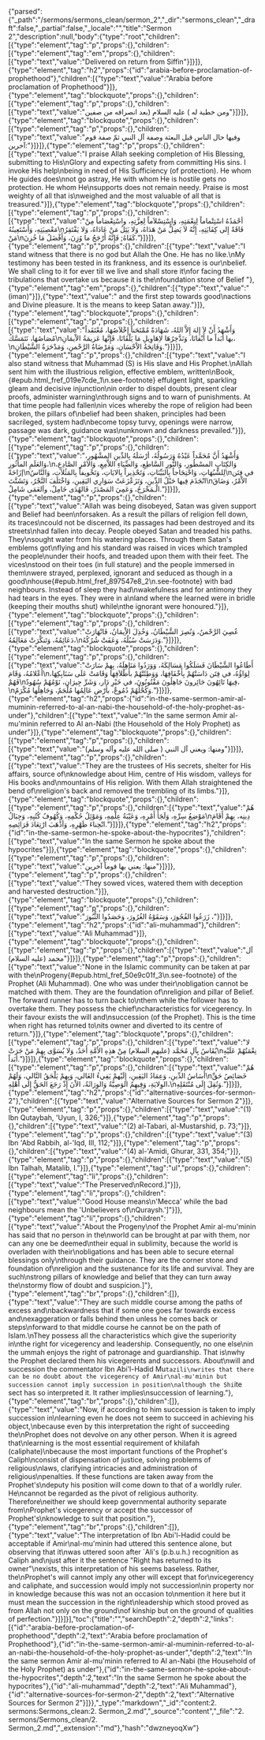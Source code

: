 {"parsed":{"_path":"/sermons/sermons_clean/sermon_2","_dir":"sermons_clean","_draft":false,"_partial":false,"_locale":"","title":"Sermon 2","description":null,"body":{"type":"root","children":[{"type":"element","tag":"p","props":{},"children":[{"type":"element","tag":"em","props":{},"children":[{"type":"text","value":"Delivered on return from Siffin"}]}]},{"type":"element","tag":"h2","props":{"id":"arabia-before-proclamation-of-prophethood"},"children":[{"type":"text","value":"Arabia before proclamation of Prophethood"}]},{"type":"element","tag":"blockquote","props":{},"children":[{"type":"element","tag":"p","props":{},"children":[{"type":"text","value":"ومن خطبة له ) عليه السلام (بعد انصرافه من صفين"}]}]},{"type":"element","tag":"blockquote","props":{},"children":[{"type":"element","tag":"p","props":{},"children":[{"type":"text","value":"وفيها حال الناس قبل البعثة وصفة آل النبي ثمّ صفة قوم آخرين:"}]}]},{"type":"element","tag":"p","props":{},"children":[{"type":"text","value":"I praise Allah seeking completion of His Blessing, submitting to His\nGlory and expecting safety from committing His sins. I invoke His help\nbeing in need of His Sufficiency (of protection). He whom He guides does\nnot go astray, He with whom He is hostile gets no protection. He whom He\nsupports does not remain needy. Praise is most weighty of all that is\nweighed and the most valuable of all that is treasured."}]},{"type":"element","tag":"blockquote","props":{},"children":[{"type":"element","tag":"p","props":{},"children":[{"type":"text","value":"أحْمَدُهُ اسْتِتْماماً لِنِعْمَتِهِ، وَاسْتِسْلاَماً لِعِزَّتِهِ، واسْتِعْصَاماً مِنْ مَعْصِيَتِهِ، وَأَسْتَعِينُهُ\nفَاقَةً إِلى كِفَايَتِهِ، إِنَّهُ لاَ يَضِلُّ مَنْ هَدَاهُ، وَلا يَئِلُ مَنْ عَادَاهُ، وَلا يَفْتَقِرُ مَنْ\nكَفَاهُ; فَإِنَّهُ أَرْجَحُ ما وُزِنَ، وَأَفْضَلُ مَا خُزِنَ."}]}]},{"type":"element","tag":"p","props":{},"children":[{"type":"text","value":"I stand witness that there is no god but Allah the One. He has no like.\nMy testimony has been tested in its frankness, and its essence is our\nbelief. We shall cling to it for ever till we live and shall store it\nfor facing the tribulations that overtake us because it is the\nfoundation stone of Belief "},{"type":"element","tag":"em","props":{},"children":[{"type":"text","value":"(iman)"}]},{"type":"text","value":" and the first step towards good\nactions and Divine pleasure. It is the means to keep Satan away."}]},{"type":"element","tag":"blockquote","props":{},"children":[{"type":"element","tag":"p","props":{},"children":[{"type":"text","value":"وَأَشْهَدُ أَنْ لاَ إِلهَ إِلاَّ اللهُ، شَهَادَةً مُمْتَحَناً إِخْلاَصُهَا، مُعْتَقَداً مُصَاصُهَا، نَتَمَسَّكُ\nبها أَبَداً ما أَبْقانَا، وَنَدَّخِرُهَا لاِهَاوِيلِ مَا يَلْقَانَا، فَإِنَّها عَزيمَةُ الاْيمَانِ،\nوَفَاتِحَةُ الاْحْسَانِ، وَمَرْضَاةُ الرَّحْمنِ، وَمَدْحَرَةُ الشَّيْطَانِ."}]}]},{"type":"element","tag":"p","props":{},"children":[{"type":"text","value":"I also stand witness that Muhammad (S) is His slave and His Prophet.\nAllah sent him with the illustrious religion, effective emblem, written\nBook,{#epub.html_fref_019e7cde_1\n.see-footnote} effulgent light, sparkling gleam and decisive injunction\nin order to dispel doubts, present clear proofs, administer warning\nthrough signs and to warn of punishments. At that time people had fallen\nin vices whereby the rope of religion had been broken, the pillars of\nbelief had been shaken, principles had been sacrileged, system had\nbecome topsy turvy, openings were narrow, passage was dark, guidance was\nunknown and darkness prevailed."}]},{"type":"element","tag":"blockquote","props":{},"children":[{"type":"element","tag":"p","props":{},"children":[{"type":"text","value":"وَأَشْهَدُ أَنَّ مُحَمَّداً عَبْدُهُ وَرَسُولُهُ، أرْسَلَهُ بِالدِّينِ المشْهُورِ، وَالعَلَمِ المأْثُورِ،\nوَالكِتَابِ المسْطُورِ، وَالنُّورِ السَّاطِعِ، وَالضِّيَاءِ اللاَّمِعِ، وَالاَمْرِ الصَّادِعِ، إزَاحَةً\nلِلشُّبُهَاتِ، وَاحْتِجَاجاً بِالبَيِّنَاتِ، وَتَحْذِيراً بِالايَاتِ، وَتَخْويفاً بِالمَثُلاَتِ، وَالنَّاسُ\nفي فِتَن انْجَذَمَ فِيها حَبْلُ الدِّينِ، وَتَزَعْزَعَتْ سَوَارِي اليَقِينِ، وَاخْتَلَفَ النَّجْرُ، وَتَشَتَّتَ\nالاْمْرُ، وَضَاقَ الْـمَخْرَجُ، وَعَمِيَ المَصْدَرُ، فَالهُدَى خَامِلٌ، واَلعَمَى شَامِلٌ."}]}]},{"type":"element","tag":"p","props":{},"children":[{"type":"text","value":"Allah was being disobeyed, Satan was given support and Belief had been\nforsaken. As a result the pillars of religion fell down, its traces\ncould not be discerned, its passages had been destroyed and its streets\nhad fallen into decay. People obeyed Satan and treaded his paths. They\nsought water from his watering places. Through them Satan's emblems got\nflying and his standard was raised in vices which trampled the people\nunder their hoofs, and treaded upon them with their feet. The vices\nstood on their toes (in full stature) and the people immersed in them\nwere strayed, perplexed, ignorant and seduced as though in a good\nhouse{#epub.html_fref_897547e8_2\n.see-footnote} with bad neighbours. Instead of sleep they had\nwakefulness and for antimony they had tears in the eyes. They were in a\nland where the learned were in bridle (keeping their mouths shut) while\nthe ignorant were honoured."}]},{"type":"element","tag":"blockquote","props":{},"children":[{"type":"element","tag":"p","props":{},"children":[{"type":"text","value":"عُصِيَ الرَّحْمنُ، وَنُصِرَ الشَّيْطَانُ، وَخُذِلَ الاِْيمَانُ، فَانْهَارَتْ دَعَائِمُهُ، وَتَنكَّرَتْ مَعَالِمُهُ،\nوَدَرَسَتْ سُبُلُهُ، وَعَفَتْ شُرُكُهُ."}]}]},{"type":"element","tag":"blockquote","props":{},"children":[{"type":"element","tag":"p","props":{},"children":[{"type":"text","value":"أَطَاعُوا الشَّيْطَانَ فَسَلَكُوا مَسَالِكَهُ، وَوَرَدُوا مَنَاهِلَهُ، بِهِمْ سَارَتْ أَعْلامُهُ، وَقَامَ\nلِوَاؤُهُ، في فِتَن دَاسَتْهُمْ بِأَخْفَافِهَا، وَوَطِئَتْهُمْ بأَظْلاَفِهَا وَقَامَتْ عَلَى سَنَابِكِهَا، فَهُمْ\nفِيهَا تَائِهُونَ حَائِرونَ جَاهِلُونَ مَفْتُونُونَ، في خَيْرِ دَار، وَشَرِّ جِيرَان، نَوْمُهُمْ سُهُودٌ،\nوَكُحْلُهُمْ دُمُوعٌ، بأَرْض عَالِمُها مُلْجَمٌ، وَجَاهِلُها مُكْرَمٌ."}]}]},{"type":"element","tag":"h2","props":{"id":"in-the-same-sermon-amir-al-muminin-referred-to-al-an-nabi-the-household-of-the-holy-prophet-as-under"},"children":[{"type":"text","value":"In the same sermon Amir al-mu'minin referred to Al an-Nabi (the Household of the Holy Prophet) as under"}]},{"type":"element","tag":"blockquote","props":{},"children":[{"type":"element","tag":"p","props":{},"children":[{"type":"text","value":"ومنها: ويعني آل النبي ( صلى الله عليه وآله وسلم)"}]}]},{"type":"element","tag":"p","props":{},"children":[{"type":"text","value":"They are the trustees of His secrets, shelter for His affairs, source of\nknowledge about Him, centre of His wisdom, valleys for His books and\nmountains of His religion. With them Allah straightened the bend of\nreligion's back and removed the trembling of its limbs."}]},{"type":"element","tag":"blockquote","props":{},"children":[{"type":"element","tag":"p","props":{},"children":[{"type":"text","value":"هُمْ مَوْضِعُ سِرِّهِ، وَلَجَأُ أَمْرِهِ، وَعَيْبَةُ عِلْمِهِ، وَمَوْئِلُ حُكْمِهِ، وَكُهُوفُ كُتُبِهِ، وَجِبَالُ\nدِينِه، بِهِمْ أَقَامَ انْحِناءَ ظَهْرِهِ، وَأذْهَبَ ارْتِعَادَ فَرَائِصِهِ."}]}]},{"type":"element","tag":"h2","props":{"id":"in-the-same-sermon-he-spoke-about-the-hypocrites"},"children":[{"type":"text","value":"In the same Sermon he spoke about the hypocrites"}]},{"type":"element","tag":"blockquote","props":{},"children":[{"type":"element","tag":"p","props":{},"children":[{"type":"text","value":"منها: يعني بها قوماً آخرين"}]}]},{"type":"element","tag":"p","props":{},"children":[{"type":"text","value":"They sowed vices, watered them with deception and harvested destruction."}]},{"type":"element","tag":"blockquote","props":{},"children":[{"type":"element","tag":"p","props":{},"children":[{"type":"text","value":"زَرَعُوا الفُجُورَ، وَسَقَوْهُ الغُرُورَ، وَحَصَدُوا الثُّبُورَ ،"}]}]},{"type":"element","tag":"h2","props":{"id":"ali-muhammad"},"children":[{"type":"text","value":"Ali Muhammad"}]},{"type":"element","tag":"blockquote","props":{},"children":[{"type":"element","tag":"p","props":{},"children":[{"type":"text","value":"آل محمد (عليه السلام)"}]}]},{"type":"element","tag":"p","props":{},"children":[{"type":"text","value":"None in the Islamic community can be taken at par with the\nProgeny{#epub.html_fref_50e9c01f_3\n.see-footnote} of the Prophet (Ali Muhammad). One who was under their\nobligation cannot be matched with them. They are the foundation of\nreligion and pillar of Belief. The forward runner has to turn back to\nthem while the follower has to overtake them. They possess the chief\ncharacteristics for vicegerency. In their favour exists the will and\nsuccession (of the Prophet). This is the time when right has returned to\nits owner and diverted to its centre of return."}]},{"type":"element","tag":"blockquote","props":{},"children":[{"type":"element","tag":"p","props":{},"children":[{"type":"text","value":"لا يُقَاسُ بِآلِ مُحَمَّد (عليهم السلام) مِنْ هذِهِ الاُمَّةِ أَحَدٌ، وَلا يُسَوَّى بِهِمْ مَنْ جَرَتْ\nنِعْمَتُهُمْ عَلَيْهِ أبَداً."}]}]},{"type":"element","tag":"blockquote","props":{},"children":[{"type":"element","tag":"p","props":{},"children":[{"type":"text","value":"هُمْ أَسَاسُ الدِّينِ، وَعِمَادُ اليَقِينِ، إِلَيْهمْ يَفِيءُ الغَالي، وَبِهِمْ يَلْحَقُ التَّالي، وَلَهُمْ\nخَصَائِصُ حَقِّ الوِلايَةِ، وَفِيهِمُ الوَصِيَّةُ وَالوِرَاثَةُ، الاْنَ إِذْ رَجَعَ الحَقُّ إِلَى أَهْلِهِ،\nوَنُقِلَ إِلَى مُنْتَقَلِهِ."}]}]},{"type":"element","tag":"h2","props":{"id":"alternative-sources-for-sermon-2"},"children":[{"type":"text","value":"Alternative Sources for Sermon 2"}]},{"type":"element","tag":"p","props":{},"children":[{"type":"text","value":"(1) Ibn Qutaybah, 'Uyun, I, 326;"}]},{"type":"element","tag":"p","props":{},"children":[{"type":"text","value":"(2) al-Tabari, al-Mustarshid, p. 73;"}]},{"type":"element","tag":"p","props":{},"children":[{"type":"text","value":"(3) Ibn 'Abd Rabbih, al-'Iqd, III, 112;"}]},{"type":"element","tag":"p","props":{},"children":[{"type":"text","value":"(4) al-'Amidi, Ghurar, 331, 354;"}]},{"type":"element","tag":"p","props":{},"children":[{"type":"text","value":"(5) Ibn Talhah, Matalib, I."}]},{"type":"element","tag":"ul","props":{},"children":[{"type":"element","tag":"li","props":{},"children":[{"type":"text","value":"The Preserved\nRecord.]"}]},{"type":"element","tag":"li","props":{},"children":[{"type":"text","value":"Good House means\n'Mecca' while the bad neighbours mean the 'Unbelievers of\nQuraysh.']"}]},{"type":"element","tag":"li","props":{},"children":[{"type":"text","value":"About the Progeny\nof the Prophet Amir al-mu'minin has said that no person in the\nworld can be brought at par with them, nor can any one be deemed\ntheir equal in sublimity, because the world is overladen with their\nobligations and has been able to secure eternal blessings only\nthrough their guidance. They are the corner stone and foundation of\nreligion and the sustenance for its life and survival. They are such\nstrong pillars of knowledge and belief that they can turn away the\nstormy flow of doubt and suspicion.]"},{"type":"element","tag":"br","props":{},"children":[]},{"type":"text","value":"They are such middle course among the paths of excess and\nbackwardness that if some one goes far towards excess and\nexaggeration or falls behind then unless he comes back or steps\nforward to that middle course he cannot be on the path of Islam.\nThey possess all the characteristics which give the superiority in\nthe right for vicegerency and leadership. Consequently, no one else\nin the ummah enjoys the right of patronage and guardianship. That is\nwhy the Prophet declared them his vicegerents and successors. About\nwill and succession the commentator Ibn Abi'l-Hadid Mu`tazili\nwrites that there can be no doubt about the vicegerency of Amir\nal-mu'minin but succession cannot imply succession in position\nalthough the Shi`ite sect has so interpreted it. It rather implies\nsuccession of learning."},{"type":"element","tag":"br","props":{},"children":[]},{"type":"text","value":"Now, if according to him succession is taken to imply succession in\nlearning even he does not seem to succeed in achieving his object,\nbecause even by this interpretation the right of succeeding the\nProphet does not devolve on any other person. When it is agreed that\nlearning is the most essential requirement of khilafah (caliphate)\nbecause the most important functions of the Prophet's Caliph\nconsist of dispensation of justice, solving problems of religious\nlaws, clarifying intricacies and administration of religious\npenalties. If these functions are taken away from the Prophet's\ndeputy his position will come down to that of a worldly ruler. He\ncannot be regarded as the pivot of religious authority. Therefore\neither we should keep governmental authority separate from\nProphet's vicegerency or accept the successor of Prophet's\nknowledge to suit that position."},{"type":"element","tag":"br","props":{},"children":[]},{"type":"text","value":"The interpretation of Ibn Abi'l-Hadid could be acceptable if Amir\nal-mu'minin had uttered this sentence alone, but observing that it\nwas uttered soon after `Ali's (p.b.u.h.) recognition as Caliph and\njust after it the sentence \"Right has returned to its owner\"\nexists, this interpretation of his seems baseless. Rather, the\nProphet's will cannot imply any other will except that for\nvicegerency and caliphate, and succession would imply not succession\nin property nor in knowledge because this was not an occasion to\nmention it here but it must mean the succession in the right\nleadership which stood proved as from Allah not only on the ground\nof kinship but on the ground of qualities of perfection."}]}]}],"toc":{"title":"","searchDepth":2,"depth":2,"links":[{"id":"arabia-before-proclamation-of-prophethood","depth":2,"text":"Arabia before proclamation of Prophethood"},{"id":"in-the-same-sermon-amir-al-muminin-referred-to-al-an-nabi-the-household-of-the-holy-prophet-as-under","depth":2,"text":"In the same sermon Amir al-mu'minin referred to Al an-Nabi (the Household of the Holy Prophet) as under"},{"id":"in-the-same-sermon-he-spoke-about-the-hypocrites","depth":2,"text":"In the same Sermon he spoke about the hypocrites"},{"id":"ali-muhammad","depth":2,"text":"Ali Muhammad"},{"id":"alternative-sources-for-sermon-2","depth":2,"text":"Alternative Sources for Sermon 2"}]}},"_type":"markdown","_id":"content:2. sermons:Sermons_clean:2. Sermon_2.md","_source":"content","_file":"2. sermons/Sermons_clean/2. Sermon_2.md","_extension":"md"},"hash":"dwzneyoqXw"}